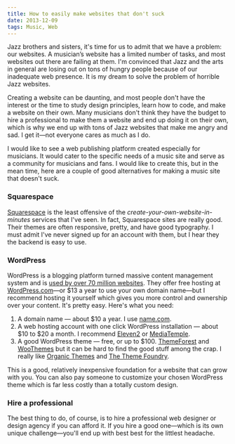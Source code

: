 ```yaml
---
title: How to easily make websites that don't suck
date: 2013-12-09
tags: Music, Web
---
```


Jazz brothers and sisters, it's time for us to admit that we have a problem: our websites. A musician’s website has a limited number of tasks, and most websites out there are failing at them. I'm convinced that Jazz and the arts in general are losing out on tons of hungry people because of our inadequate web presence. It is my dream to solve the problem of horrible Jazz websites. 

Creating a website can be daunting, and most people don't have the interest or the time to study design principles, learn how to code, and make a website on their own. Many musicians don't think they have the budget to hire a professional to make them a website and end up doing it on their own, which is why we end up with tons of Jazz websites that make me angry and sad. I get it—not everyone cares as much as I do.

I would like to see a web publishing platform created especially for musicians. It would cater to the specific needs of a music site and serve as a community for musicians and fans. I would like to create this, but in the mean time, here are a couple of good alternatives for making a music site that doesn't suck.

### Squarespace

[Squarespace](http://squarespace.com) is the least offensive of the *create-your-own-website-in-minutes* services that I've seen. In fact, Squarespace sites are really good. Their themes are often responsive, pretty, and have good typography. I must admit I've never signed up for an account with them, but I hear they the backend is easy to use.

### WordPress

WordPress is a blogging platform turned massive content management system and is [used by over 70 million websites](http://en.wordpress.com/stats/). They offer free hosting at [WordPress.com](http://wordpress.com)—or $13 a year to use your own domain name—but I recommend hosting it yourself which gives you more control and ownership over your content. It's pretty easy. Here's what you need:

1. A domain name — about $10 a year. I use [name.com](http://www.name.com/).
2. A web hosting account with one click WordPress installation — about $10 to $20 a month. I recommend [Eleven2](http://www.eleven2.com/1316.html) or [MediaTemple](http://mediatemple.net).
3. A good WordPress theme — free, or up to $100. [ThemeForest][9414-001] and [WooThemes][9414-002] but it can be hard to find the good stuff among the crap. I really like [Organic Themes][9414-003] and [The Theme Foundry][9414-004].

This is a good, relatively inexpensive foundation for a website that can grow with you. You can also pay someone to customize your chosen WordPress theme which is far less costly than a totally custom design. 

### Hire a professional

The best thing to do, of course, is to hire a professional web designer or design agency if you can afford it. If you hire a good one—which is its own unique challenge—you'll end up with best best for the littlest headache. 

[9414-001]: http://themeforest.net/
[9414-002]: http://www.woothemes.com/
[9414-003]: http://www.organicthemes.com/
[9414-004]: http://thethemefoundry.com/
